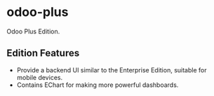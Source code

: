 # odoo-plus
Odoo Plus Edition.

## Edition Features
* Provide a backend UI similar to the Enterprise Edition, suitable for mobile devices.
* Contains EChart for making more powerful dashboards.
